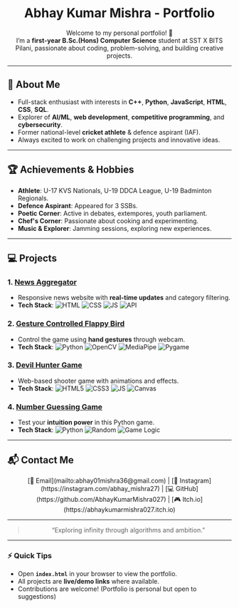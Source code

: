 <center>

# **Abhay Kumar Mishra - Portfolio**

Welcome to my personal portfolio! 🚀  
I’m a **first-year B.Sc.(Hons) Computer Science** student at SST X BITS Pilani, passionate about coding, problem-solving, and building creative projects.

---

</center>

## 🌟 **About Me**
- Full-stack enthusiast with interests in **C++**, **Python**, **JavaScript**, **HTML**, **CSS**, **SQL**.  
- Explorer of **AI/ML**, **web development**, **competitive programming**, and **cybersecurity**.  
- Former national-level **cricket athlete** & defence aspirant (IAF).  
- Always excited to work on challenging projects and innovative ideas.

---

## 🏆 **Achievements & Hobbies**
- **Athlete**: U-17 KVS Nationals, U-19 DDCA League, U-19 Badminton Regionals.  
- **Defence Aspirant**: Appeared for 3 SSBs.  
- **Poetic Corner**: Active in debates, extempores, youth parliament.  
- **Chef's Corner**: Passionate about cooking and experimenting.  
- **Music & Explorer**: Jamming sessions, exploring new experiences.

---

## 💻 **Projects**

### 1. [**News Aggregator**](https://github.com/AbhayKumarMishra027/News-Aggregator)
- Responsive news website with **real-time updates** and category filtering.  
- **Tech Stack**: ![HTML](https://img.shields.io/badge/HTML-E34F26?style=flat&logo=html5&logoColor=white) ![CSS](https://img.shields.io/badge/CSS-1572B6?style=flat&logo=css3&logoColor=white) ![JS](https://img.shields.io/badge/JS-F7DF1E?style=flat&logo=javascript&logoColor=black) ![API](https://img.shields.io/badge/API-000?style=flat&logo=data:image/png;base64,iVBORw0KGgoAAAANSUhEUgAAAAEAAAABCAQAAAC1HAwCAAAAC0lEQVR42mP8Xw8AAsMB9Z0E+U8AAAAASUVORK5CYII=)

### 2. [**Gesture Controlled Flappy Bird**](https://github.com/AbhayKumarMishra027/Reinforce_Club-SST/tree/main/Flappy_Bird_Hand_Gesture_Controls)
- Control the game using **hand gestures** through webcam.  
- **Tech Stack**: ![Python](https://img.shields.io/badge/Python-3776AB?style=flat&logo=python&logoColor=white) ![OpenCV](https://img.shields.io/badge/OpenCV-000?style=flat) ![MediaPipe](https://img.shields.io/badge/MediaPipe-000?style=flat) ![Pygame](https://img.shields.io/badge/Pygame-000?style=flat)

### 3. [**Devil Hunter Game**](https://abhaykumarmishra027.itch.io/devil-hunter)
- Web-based shooter game with animations and effects.  
- **Tech Stack**: ![HTML5](https://img.shields.io/badge/HTML5-E34F26?style=flat&logo=html5&logoColor=white) ![CSS3](https://img.shields.io/badge/CSS3-1572B6?style=flat&logo=css3&logoColor=white) ![JS](https://img.shields.io/badge/JS-F7DF1E?style=flat&logo=javascript&logoColor=black) ![Canvas](https://img.shields.io/badge/Canvas-000?style=flat)

### 4. [**Number Guessing Game**](https://github.com/AbhayKumarMishra027/Number-Guessing-Game)
- Test your **intuition power** in this Python game.  
- **Tech Stack**: ![Python](https://img.shields.io/badge/Python-3776AB?style=flat&logo=python&logoColor=white) ![Random](https://img.shields.io/badge/Random-000?style=flat) ![Game Logic](https://img.shields.io/badge/Game%20Logic-000?style=flat)

---

## 📬 **Contact Me**
<center>
[📧 Email](mailto:abhay01mishra36@gmail.com) | [📸 Instagram](https://instagram.com/abhay_mishra27) | [💻 GitHub](https://github.com/AbhayKumarMishra027) | [🎮 Itch.io](https://abhaykumarmishra027.itch.io)
</center>

---

<center>

> “Exploring infinity through algorithms and ambition.”

</center>

---

### ⚡ **Quick Tips**
- Open **`index.html`** in your browser to view the portfolio.  
- All projects are **live/demo links** where available.  
- Contributions are welcome! (Portfolio is personal but open to suggestions)
